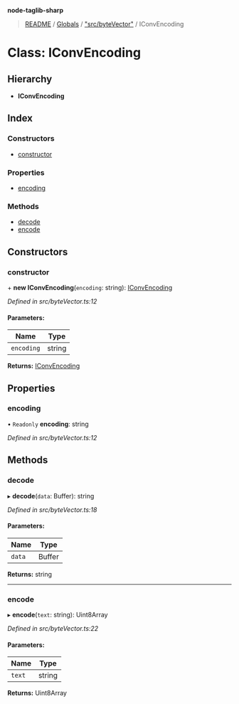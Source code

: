 **node-taglib-sharp**

> [README](../README.md) / [Globals](../globals.md) / ["src/byteVector"](../modules/_src_bytevector_.md) / IConvEncoding

# Class: IConvEncoding

## Hierarchy

* **IConvEncoding**

## Index

### Constructors

* [constructor](_src_bytevector_.iconvencoding.md#constructor)

### Properties

* [encoding](_src_bytevector_.iconvencoding.md#encoding)

### Methods

* [decode](_src_bytevector_.iconvencoding.md#decode)
* [encode](_src_bytevector_.iconvencoding.md#encode)

## Constructors

### constructor

\+ **new IConvEncoding**(`encoding`: string): [IConvEncoding](_src_bytevector_.iconvencoding.md)

*Defined in src/byteVector.ts:12*

#### Parameters:

Name | Type |
------ | ------ |
`encoding` | string |

**Returns:** [IConvEncoding](_src_bytevector_.iconvencoding.md)

## Properties

### encoding

• `Readonly` **encoding**: string

*Defined in src/byteVector.ts:12*

## Methods

### decode

▸ **decode**(`data`: Buffer): string

*Defined in src/byteVector.ts:18*

#### Parameters:

Name | Type |
------ | ------ |
`data` | Buffer |

**Returns:** string

___

### encode

▸ **encode**(`text`: string): Uint8Array

*Defined in src/byteVector.ts:22*

#### Parameters:

Name | Type |
------ | ------ |
`text` | string |

**Returns:** Uint8Array
